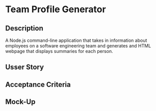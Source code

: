 # Team Profile Generator

## Description
A Node.js command-line application that takes in information about employees on a software engineering team and generates and HTML webpage that displays summaries for each person. 

## Usser Story

## Acceptance Criteria

## Mock-Up


